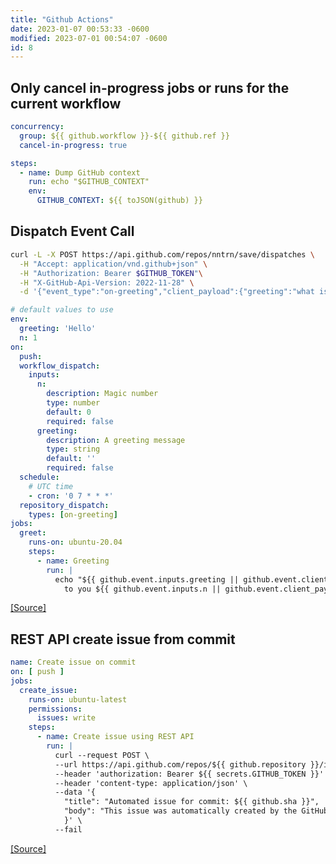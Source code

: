 ```yaml
---
title: "Github Actions"
date: 2023-01-07 00:53:33 -0600
modified: 2023-07-01 00:54:07 -0600
id: 8
---
```



## Only cancel in-progress jobs or runs for the current workflow

```yaml
concurrency:
  group: ${{ github.workflow }}-${{ github.ref }}
  cancel-in-progress: true
```


```yaml
steps:
  - name: Dump GitHub context
    run: echo "$GITHUB_CONTEXT"
    env:
      GITHUB_CONTEXT: ${{ toJSON(github) }}
```


## Dispatch Event Call

```sh
curl -L -X POST https://api.github.com/repos/nntrn/save/dispatches \
  -H "Accept: application/vnd.github+json" \
  -H "Authorization: Bearer $GITHUB_TOKEN"\
  -H "X-GitHub-Api-Version: 2022-11-28" \
  -d '{"event_type":"on-greeting","client_payload":{"greeting":"what is up","n":10}}'
```
```yml
# default values to use
env:
  greeting: 'Hello'
  n: 1
on:
  push:
  workflow_dispatch:
    inputs:
      n:
        description: Magic number
        type: number
        default: 0
        required: false
      greeting:
        description: A greeting message
        type: string
        default: ''
        required: false
  schedule:
    # UTC time
    - cron: '0 7 * * *'
  repository_dispatch:
    types: [on-greeting]
jobs:
  greet:
    runs-on: ubuntu-20.04
    steps:
      - name: Greeting
        run: |
          echo "${{ github.event.inputs.greeting || github.event.client_payload.greeting || env.n }} \
            to you ${{ github.event.inputs.n || github.event.client_payload.n || env.n }} times"
```

[[Source]](https://glebbahmutov.com/blog/run-and-trigger-github-workflow/#the-dispatch-event-api-call)


## REST API create issue from commit

```yml
name: Create issue on commit
on: [ push ]
jobs:
  create_issue:
    runs-on: ubuntu-latest
    permissions:
      issues: write 
    steps:
      - name: Create issue using REST API
        run: |
          curl --request POST \
          --url https://api.github.com/repos/${{ github.repository }}/issues \
          --header 'authorization: Bearer ${{ secrets.GITHUB_TOKEN }}' \
          --header 'content-type: application/json' \
          --data '{
            "title": "Automated issue for commit: ${{ github.sha }}",
            "body": "This issue was automatically created by the GitHub Action workflow **${{ github.workflow }}**. \n\n The commit hash was: _${{ github.sha }}_."
            }' \
          --fail
```

[[Source]](https://docs.github.com/en/actions/security-guides/automatic-token-authentication)


